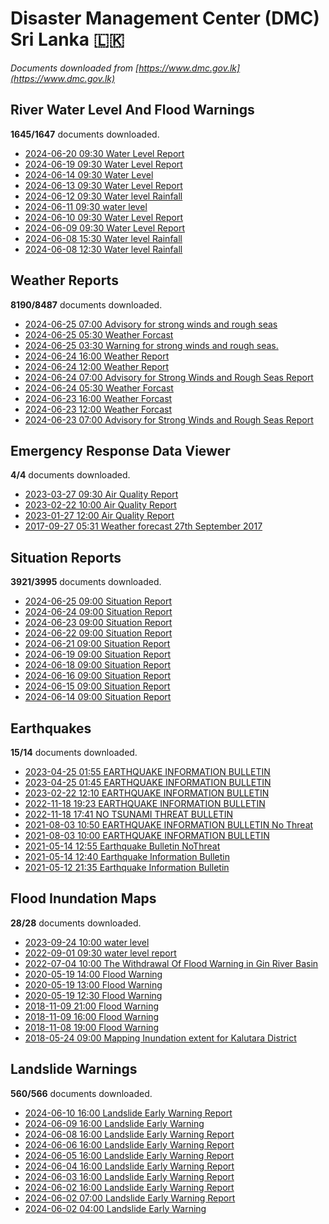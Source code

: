 # Disaster Management Center (DMC) Sri Lanka :sri_lanka:

*Documents downloaded from [https://www.dmc.gov.lk](https://www.dmc.gov.lk)*

## River Water Level And Flood Warnings

**1645/1647** documents downloaded.

* [2024-06-20 09:30 Water Level Report](data/river-water-level-and-flood-warnings/20240620.0930.water-level-report.pdf)
* [2024-06-19 09:30 Water Level Report](data/river-water-level-and-flood-warnings/20240619.0930.water-level-report.pdf)
* [2024-06-14 09:30 Water Level](data/river-water-level-and-flood-warnings/20240614.0930.water-level.pdf)
* [2024-06-13 09:30 Water Level Report](data/river-water-level-and-flood-warnings/20240613.0930.water-level-report.pdf)
* [2024-06-12 09:30 Water level  Rainfall](data/river-water-level-and-flood-warnings/20240612.0930.water-level-rainfall.pdf)
* [2024-06-11 09:30 water level](data/river-water-level-and-flood-warnings/20240611.0930.water-level.pdf)
* [2024-06-10 09:30 Water Level Report](data/river-water-level-and-flood-warnings/20240610.0930.water-level-report.pdf)
* [2024-06-09 09:30 Water Level Report](data/river-water-level-and-flood-warnings/20240609.0930.water-level-report.pdf)
* [2024-06-08 15:30 Water level  Rainfall](data/river-water-level-and-flood-warnings/20240608.1530.water-level-rainfall.pdf)
* [2024-06-08 12:30 Water level  Rainfall](data/river-water-level-and-flood-warnings/20240608.1230.water-level-rainfall.pdf)

## Weather Reports

**8190/8487** documents downloaded.

* [2024-06-25 07:00 Advisory for strong winds and rough seas](data/weather-reports/20240625.0700.advisory-for-strong-winds-and-rough-seas.pdf)
* [2024-06-25 05:30 Weather Forcast](data/weather-reports/20240625.0530.weather-forcast.pdf)
* [2024-06-25 03:30 Warning for strong winds and rough seas.](data/weather-reports/20240625.0330.warning-for-strong-winds-and-rough-seas.pdf)
* [2024-06-24 16:00 Weather Report](data/weather-reports/20240624.1600.weather-report.pdf)
* [2024-06-24 12:00 Weather Report](data/weather-reports/20240624.1200.weather-report.pdf)
* [2024-06-24 07:00 Advisory for Strong Winds and Rough Seas Report](data/weather-reports/20240624.0700.advisory-for-strong-winds-and-rough-seas-report.pdf)
* [2024-06-24 05:30 Weather Forcast](data/weather-reports/20240624.0530.weather-forcast.pdf)
* [2024-06-23 16:00 Weather Forcast](data/weather-reports/20240623.1600.weather-forcast.pdf)
* [2024-06-23 12:00 Weather Forcast](data/weather-reports/20240623.1200.weather-forcast.pdf)
* [2024-06-23 07:00 Advisory for Strong Winds and Rough Seas Report](data/weather-reports/20240623.0700.advisory-for-strong-winds-and-rough-seas-report.pdf)

## Emergency Response Data Viewer

**4/4** documents downloaded.

* [2023-03-27 09:30 Air Quality Report](data/emergency-response-data-viewer/20230327.0930.air-quality-report.pdf)
* [2023-02-22 10:00 Air Quality Report](data/emergency-response-data-viewer/20230222.1000.air-quality-report.pdf)
* [2023-01-27 12:00 Air Quality Report](data/emergency-response-data-viewer/20230127.1200.air-quality-report.pdf)
* [2017-09-27 05:31 Weather forecast 27th September 2017](data/emergency-response-data-viewer/20170927.0531.weather-forecast-27th-september-2017.pdf)

## Situation Reports

**3921/3995** documents downloaded.

* [2024-06-25 09:00 Situation Report](data/situation-reports/20240625.0900.situation-report.pdf)
* [2024-06-24 09:00 Situation Report](data/situation-reports/20240624.0900.situation-report.pdf)
* [2024-06-23 09:00 Situation Report](data/situation-reports/20240623.0900.situation-report.pdf)
* [2024-06-22 09:00 Situation Report](data/situation-reports/20240622.0900.situation-report.pdf)
* [2024-06-21 09:00 Situation Report](data/situation-reports/20240621.0900.situation-report.pdf)
* [2024-06-19 09:00 Situation Report](data/situation-reports/20240619.0900.situation-report.pdf)
* [2024-06-18 09:00 Situation Report](data/situation-reports/20240618.0900.situation-report.pdf)
* [2024-06-16 09:00 Situation Report](data/situation-reports/20240616.0900.situation-report.pdf)
* [2024-06-15 09:00 Situation Report](data/situation-reports/20240615.0900.situation-report.pdf)
* [2024-06-14 09:00 Situation Report](data/situation-reports/20240614.0900.situation-report.pdf)

## Earthquakes

**15/14** documents downloaded.

* [2023-04-25 01:55 EARTHQUAKE INFORMATION BULLETIN](data/earthquakes/20230425.0155.earthquake-information-bulletin.pdf)
* [2023-04-25 01:45 EARTHQUAKE INFORMATION BULLETIN](data/earthquakes/20230425.0145.earthquake-information-bulletin.pdf)
* [2023-02-22 12:10 EARTHQUAKE INFORMATION BULLETIN](data/earthquakes/20230222.1210.earthquake-information-bulletin.pdf)
* [2022-11-18 19:23 EARTHQUAKE INFORMATION BULLETIN](data/earthquakes/20221118.1923.earthquake-information-bulletin.pdf)
* [2022-11-18 17:41 NO TSUNAMI THREAT BULLETIN](data/earthquakes/20221118.1741.no-tsunami-threat-bulletin.pdf)
* [2021-08-03 10:50 EARTHQUAKE INFORMATION BULLETIN No Threat](data/earthquakes/20210803.1050.earthquake-information-bulletin-no-threat.pdf)
* [2021-08-03 10:00 EARTHQUAKE INFORMATION BULLETIN](data/earthquakes/20210803.1000.earthquake-information-bulletin.pdf)
* [2021-05-14 12:55 Earthquake Bulletin NoThreat](data/earthquakes/20210514.1255.earthquake-bulletin-nothreat.pdf)
* [2021-05-14 12:40 Earthquake Information Bulletin](data/earthquakes/20210514.1240.earthquake-information-bulletin.pdf)
* [2021-05-12 21:35 Earthquake Information Bulletin](data/earthquakes/20210512.2135.earthquake-information-bulletin.pdf)

## Flood Inundation Maps

**28/28** documents downloaded.

* [2023-09-24 10:00 water level](data/flood-inundation-maps/20230924.1000.water-level.pdf)
* [2022-09-01 09:30 water level report](data/flood-inundation-maps/20220901.0930.water-level-report.pdf)
* [2022-07-04 10:00 The Withdrawal Of Flood Warning in Gin River Basin](data/flood-inundation-maps/20220704.1000.the-withdrawal-of-flood-warning-in-gin-river-basin.pdf)
* [2020-05-19 14:00 Flood Warning](data/flood-inundation-maps/20200519.1400.flood-warning.pdf)
* [2020-05-19 13:00 Flood Warning](data/flood-inundation-maps/20200519.1300.flood-warning.pdf)
* [2020-05-19 12:30 Flood Warning](data/flood-inundation-maps/20200519.1230.flood-warning.pdf)
* [2018-11-09 21:00 Flood Warning](data/flood-inundation-maps/20181109.2100.flood-warning.PDF)
* [2018-11-09 16:00 Flood Warning](data/flood-inundation-maps/20181109.1600.flood-warning.PDF)
* [2018-11-08 19:00 Flood Warning](data/flood-inundation-maps/20181108.1900.flood-warning.PDF)
* [2018-05-24 09:00 Mapping Inundation extent for Kalutara District](data/flood-inundation-maps/20180524.0900.mapping-inundation-extent-for-kalutara-district.pdf)

## Landslide Warnings

**560/566** documents downloaded.

* [2024-06-10 16:00 Landslide Early Warning Report](data/landslide-warnings/20240610.1600.landslide-early-warning-report.pdf)
* [2024-06-09 16:00 Landslide Early Warning](data/landslide-warnings/20240609.1600.landslide-early-warning.pdf)
* [2024-06-08 16:00 Landslide Early Warning Report](data/landslide-warnings/20240608.1600.landslide-early-warning-report.pdf)
* [2024-06-06 16:00 Landslide Early Warning Report](data/landslide-warnings/20240606.1600.landslide-early-warning-report.pdf)
* [2024-06-05 16:00 Landslide Early Warning Report](data/landslide-warnings/20240605.1600.landslide-early-warning-report.pdf)
* [2024-06-04 16:00 Landslide Early Warning Report](data/landslide-warnings/20240604.1600.landslide-early-warning-report.pdf)
* [2024-06-03 16:00 Landslide Early Warning Report](data/landslide-warnings/20240603.1600.landslide-early-warning-report.pdf)
* [2024-06-02 16:00 Landslide Early Warning Report](data/landslide-warnings/20240602.1600.landslide-early-warning-report.pdf)
* [2024-06-02 07:00 Landslide Early Warning Report](data/landslide-warnings/20240602.0700.landslide-early-warning-report.pdf)
* [2024-06-02 04:00 Landslide Early Warning](data/landslide-warnings/20240602.0400.landslide-early-warning.pdf)
